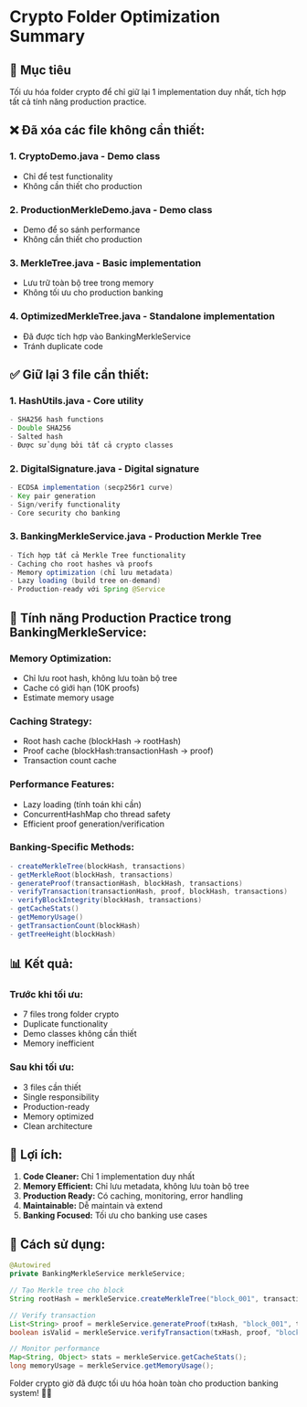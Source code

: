 # Crypto Folder Optimization Summary

## 🎯 **Mục tiêu**

Tối ưu hóa folder crypto để chỉ giữ lại 1 implementation duy nhất, tích hợp tất cả tính năng production practice.

## ❌ **Đã xóa các file không cần thiết:**

### 1. **CryptoDemo.java** - Demo class

- Chỉ để test functionality
- Không cần thiết cho production

### 2. **ProductionMerkleDemo.java** - Demo class

- Demo để so sánh performance
- Không cần thiết cho production

### 3. **MerkleTree.java** - Basic implementation

- Lưu trữ toàn bộ tree trong memory
- Không tối ưu cho production banking

### 4. **OptimizedMerkleTree.java** - Standalone implementation

- Đã được tích hợp vào BankingMerkleService
- Tránh duplicate code

## ✅ **Giữ lại 3 file cần thiết:**

### 1. **HashUtils.java** - Core utility

```java
- SHA256 hash functions
- Double SHA256
- Salted hash
- Được sử dụng bởi tất cả crypto classes
```

### 2. **DigitalSignature.java** - Digital signature

```java
- ECDSA implementation (secp256r1 curve)
- Key pair generation
- Sign/verify functionality
- Core security cho banking
```

### 3. **BankingMerkleService.java** - Production Merkle Tree

```java
- Tích hợp tất cả Merkle Tree functionality
- Caching cho root hashes và proofs
- Memory optimization (chỉ lưu metadata)
- Lazy loading (build tree on-demand)
- Production-ready với Spring @Service
```

## 🚀 **Tính năng Production Practice trong BankingMerkleService:**

### **Memory Optimization:**

- Chỉ lưu root hash, không lưu toàn bộ tree
- Cache có giới hạn (10K proofs)
- Estimate memory usage

### **Caching Strategy:**

- Root hash cache (blockHash -> rootHash)
- Proof cache (blockHash:transactionHash -> proof)
- Transaction count cache

### **Performance Features:**

- Lazy loading (tính toán khi cần)
- ConcurrentHashMap cho thread safety
- Efficient proof generation/verification

### **Banking-Specific Methods:**

```java
- createMerkleTree(blockHash, transactions)
- getMerkleRoot(blockHash, transactions)
- generateProof(transactionHash, blockHash, transactions)
- verifyTransaction(transactionHash, proof, blockHash, transactions)
- verifyBlockIntegrity(blockHash, transactions)
- getCacheStats()
- getMemoryUsage()
- getTransactionCount(blockHash)
- getTreeHeight(blockHash)
```

## 📊 **Kết quả:**

### **Trước khi tối ưu:**

- 7 files trong folder crypto
- Duplicate functionality
- Demo classes không cần thiết
- Memory inefficient

### **Sau khi tối ưu:**

- 3 files cần thiết
- Single responsibility
- Production-ready
- Memory optimized
- Clean architecture

## 🎉 **Lợi ích:**

1. **Code Cleaner:** Chỉ 1 implementation duy nhất
2. **Memory Efficient:** Chỉ lưu metadata, không lưu toàn bộ tree
3. **Production Ready:** Có caching, monitoring, error handling
4. **Maintainable:** Dễ maintain và extend
5. **Banking Focused:** Tối ưu cho banking use cases

## 🔧 **Cách sử dụng:**

```java
@Autowired
private BankingMerkleService merkleService;

// Tạo Merkle tree cho block
String rootHash = merkleService.createMerkleTree("block_001", transactions);

// Verify transaction
List<String> proof = merkleService.generateProof(txHash, "block_001", transactions);
boolean isValid = merkleService.verifyTransaction(txHash, proof, "block_001", transactions);

// Monitor performance
Map<String, Object> stats = merkleService.getCacheStats();
long memoryUsage = merkleService.getMemoryUsage();
```

Folder crypto giờ đã được tối ưu hóa hoàn toàn cho production banking system! 🏦✨
